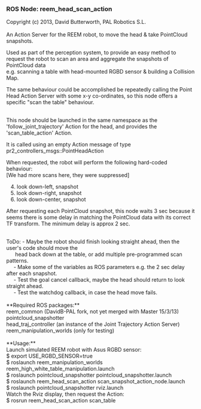### ROS Node: reem_head_scan_action
Copyright (c) 2013, David Butterworth, PAL Robotics S.L. 
<br>
<br>
An Action Server for the REEM robot, to move the head & take PointCloud snapshots.

Used as part of the perception system, to provide an easy method to request the robot to scan an area and aggregate the snapshots of PointCloud data <br>
e.g. scanning a table with head-mounted RGBD sensor & building a Collision Map.

The same behaviour could be accomplished be repeatedly calling the Point Head Action Server with some x-y co-ordinates, so this node offers a specific "scan the table" behaviour.
<br>

<br>
This node should be launched in the same namespace as the 'follow_joint_trajectory' Action for the head, and provides the 'scan_table_action' Action.

It is called using an empty Action message of type pr2_controllers_msgs::PointHeadAction

When requested, the robot will perform the following hard-coded behaviour: <br>
[We had more scans here, they were suppressed]

&nbsp;&nbsp;&nbsp;4. look down-left, snapshot <br>
&nbsp;&nbsp;&nbsp;5. look down-right, snapshot <br>
&nbsp;&nbsp;&nbsp;6. look down-center, snapshot <br>

After requesting each PointCloud snapshot, this node waits 3 sec because it seems there is some delay in matching the PointCloud data with its correct TF transform. The minimum delay is approx 2 sec.
<br>

<br>
ToDo: - Maybe the robot should finish looking straight ahead, then the user's code should move the <br>
&nbsp;&nbsp;&nbsp;&nbsp;&nbsp; head back down at the table, or add multiple pre-programmed scan patterns. <br>
&nbsp;&nbsp;&nbsp;&nbsp;&nbsp;- Make some of the variables as ROS parameters e.g. the 2 sec delay after each snapshot. <br>
&nbsp;&nbsp;&nbsp;&nbsp;&nbsp;- Test the goal cancel callback, maybe the head should return to look straight ahead. <br>
&nbsp;&nbsp;&nbsp;&nbsp;&nbsp;- Test the watchdog callback, in case the head move fails.
<br>

<br>
**Required ROS packages:** <br>
reem_common  (DavidB-PAL fork, not yet merged with Master 15/3/13) <br>
pointcloud_snapshotter <br>
head_traj_controller (an instance of the Joint Trajectory Action Server) <br>
reem_manipulation_worlds (only for testing)
<br>

<br>
**Usage:** <br>
Launch simulated REEM robot with Asus RGBD sensor: <br>
$ export USE_RGBD_SENSOR=true <br>
$ roslaunch reem_manipulation_worlds reem_high_white_table_manipulation.launch <br>
$ roslaunch pointcloud_snapshotter pointcloud_snapshotter.launch <br>
$ roslaunch reem_head_scan_action scan_snapshot_action_node.launch <br>
$ roslaunch pointcloud_snapshotter rviz.launch <br>
Watch the Rviz display, then request the Action: <br>
$ rosrun reem_head_scan_action scan_table


